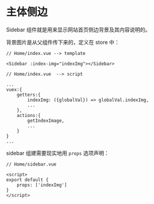 # 主体侧边

Sidebar 组件就是用来显示网站首页侧边背景及其内容说明的。

背景图片是从父组件传下来的，定义在 store 中：

```
// Home/index.vue --> template

<Sidebar :index-img="indexImg"></Sidebar>
```

```
// Home/index.vue  --> script

...
vuex:{
    getters:{
        indexImg: ({globalVal}) => globalVal.indexImg,
        ...
    },
    actions:{
        getIndexImage,
        ...
    }
}
...
```

sidebar 组建需要现实地用 `props` 选项声明：

```
// Home/sidebar.vue

<script>
export default {
    props: ['indexImg']
}
</script>
```

